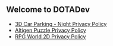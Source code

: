 ## Welcome to DOTADev

- [3D Car Parking - Night Privacy Policy](carparking_privacy.html)
- [Altigen Puzzle Privacy Policy](altigenpuzzle_privacy.html)
- [RPG World 2D Privacy Policy](rpgworld2d_privacy.html)
